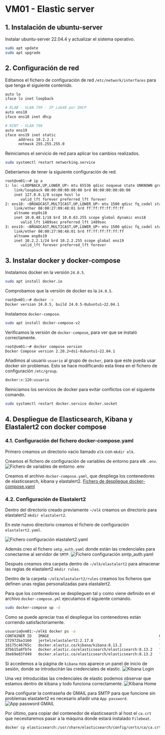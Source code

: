 # VM01 - Elastic server
## 1. Instalación de ubuntu-server
Instalar ubuntu-server 22.04.4 y actualizar el sistema operativo.
```bash
sudo apt update
sudo apt upgrade
```
## 2. Configuración de red
Editamos el fichero de configuración de red `/etc/network/interfaces` para que tenga el siguiente contenido.
```bash
auto lo
iface lo inet loopback

# RLAB - VLAN 799 - IP Lab48 por DHCP
auto ens18
iface ens18 inet dhcp

# RINT - VLAN 798
auto ens19
iface ens19 inet static
      address 10.2.2.1
      netmask 255.255.255.0
```

Reiniciamos el servicio de red para aplicar los cambios realizados.
```bash
sudo systemctl restart networking.service
```

Deberíamos de tener la siguiente configuración de red.
```bash
root@vm01:~# ip a
1: lo: <LOOPBACK,UP,LOWER_UP> mtu 65536 qdisc noqueue state UNKNOWN group default qlen 1000
    link/loopback 00:00:00:00:00:00 brd 00:00:00:00:00:00
    inet 127.0.0.1/8 scope host lo
       valid_lft forever preferred_lft forever
2: ens18: <BROADCAST,MULTICAST,UP,LOWER_UP> mtu 1500 qdisc fq_codel state UP group default qlen 1000
    link/ether 08:00:27:09:48:01 brd ff:ff:ff:ff:ff:ff
    altname enp0s18
    inet 10.0.48.1/18 brd 10.0.63.255 scope global dynamic ens18
       valid_lft 1489sec preferred_lft 1489sec
3: ens19: <BROADCAST,MULTICAST,UP,LOWER_UP> mtu 1500 qdisc fq_codel state UP group default qlen 1000
    link/ether 08:00:27:98:48:01 brd ff:ff:ff:ff:ff:ff
    altname enp0s19
    inet 10.2.2.1/24 brd 10.2.2.255 scope global ens19
       valid_lft forever preferred_lft forever
```
## 3. Instalar docker y docker-compose
Instalamos docker en la versión `24.0.5`.
```bash
sudo apt install docker.io
```

Comprobamos que la versión de docker es la `24.0.5`.
```bash
root@vm01:~# docker -v
Docker version 24.0.5, build 24.0.5-0ubuntu1~22.04.1
```

Instalamos `docker-compose`.
```bash
sudo apt install docker-compose-v2
```

Verificamos la versión de `docker-compose`, para ver que se instaló correctamente.
```bash
root@vm01:~# docker compose version
Docker Compose version 2.20.2+ds1-0ubuntu1~22.04.1
```

Añadimos al usuario `usuario` al grupo de `docker`, para que este pueda usar docker sin problemas.
Esto se hace modificando esta línea en el fichero de configuración `/etc/group`.
```bash
docker:x:120:usuario
```

Reiniciamos los servicios de docker para evitar conflictos con el siguiente comando.
```bash
sudo systemctl restart docker.service docker.socket
```

## 4. Despliegue de Elasticsearch, Kibana  y Elastalert2 con docker compose
### 4.1. Configuración del fichero docker-compose.yaml
Primero creamos un directorio vacío llamado `elk` con `mkdir elk`.

Creamos el fichero de configuración de variables de entorno para elk `.env`.
![Fichero de variables de entorno .env](../vm01-Elastic/.env)

Creamos el archivo `docker-compose.yaml`, que despliega los contenedores de elasticsearch, kibana y elastalert2.
[Fichero de despliegue docker-compose.yaml](../vm01-Elastic/docker-compose.yaml)

### 4.2. Configuración de Elastalert2
Dentro del directorio creado previamente `~/elk` creamos un directorio para elastalert2 `mkdir elastalert2`.

En este nuevo directorio creamos el fichero de configuración `elastalert2.yaml`.

![Fichero configuración elastalert2.yaml](../vm01-Elastic/elastalert2/elastalert2.yaml)

Además creo el fichero `smtp_auth.yaml` donde están las credenciales para conectarme al servidor de `SMTP`.
![Fichero configuración smtp_auth.yaml](../vm01-Elastic/elastalert2/smtp_auth.yaml)

Después creamos otra carpeta dentro de `~/elk/elastalert2` para almacenar las reglas de elastalert2 `mkdir rules`.

Dentro de la carpeta `~/elk/elastalert2/rules` creamos los ficheros que definen unas reglas personalizadas para elastalert2.

Para que los contenedores se desplieguen tal y como viene definido en el archivo `docker-compose.yml` ejecutamos el siguiente comando.
```bash
sudo docker-compose up -d
```

Como se puede apreciar tras el despliegue los contenedores están corriendo satisfactoriamente.
```bash
usuario@vm01:~/elk$ docker ps -a
CONTAINER ID   IMAGE                                                  COMMAND                  CREATED              STATUS                        PORTS                               NAMES
272972ba3160   jertel/elastalert2:2.17.0                              "/opt/elastalert/run…"   About a minute ago   Up 5 seconds                                                      elastalert2
16175c46765c   docker.elastic.co/kibana/kibana:8.13.2                 "/bin/tini -- /usr/l…"   About a minute ago   Up 41 seconds (healthy)       0.0.0.0:80->5601/tcp                kibana
d7bb15a8fbfe   docker.elastic.co/elasticsearch/elasticsearch:8.13.2   "/bin/tini -- /usr/l…"   About a minute ago   Up About a minute (healthy)   10.2.2.1:9200->9200/tcp, 9300/tcp   elasticsearch
3be69e83fd49   docker.elastic.co/elasticsearch/elasticsearch:8.13.2   "/bin/tini -- /usr/l…"   About a minute ago   Exited (0) 36 seconds ago                                         setup
```

Si accedemos a la página de `kibana` nos aparece un panel de inicio de sesión, donde se introducirán las credenciales de elastic.
![Kibana Login](../images/elasticLogin.png)

Una vez introducidas las credenciales de elastic podemos observar que estamos dentro de kibana y todo funciona correctamente.
![Kibana Home](../images/elasticHome.png)

Para configurar la contraseña de GMAIL para SMTP para que funcione sin problemas elastalert2 es necesario añadir una `App password`.
![App password GMAIL](../images/appPassword.png)

Por último, para copiar del contenedor de elasticsearch al host el `ca.crt` que necesitaremos pasar a la máquina donde estará instalado `Filebeat`.
```bash
docker cp elasticsearch:/usr/share/elasticsearch/config/certs/ca/ca.crt ./ca.crt
```
